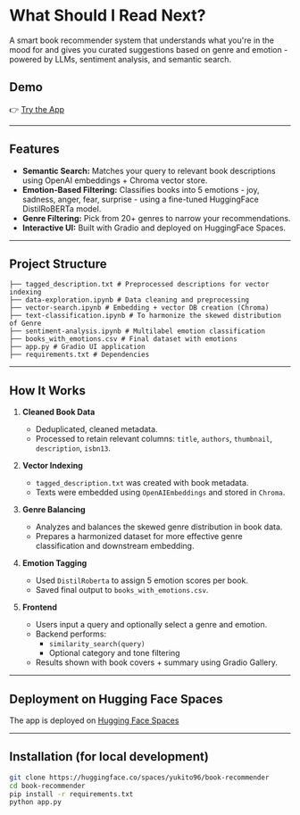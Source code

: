 # What Should I Read Next?  

A smart book recommender system that understands what you're in the mood for and gives you curated suggestions based on genre and emotion - powered by LLMs, sentiment analysis, and semantic search.

## Demo

👉 [Try the App](https://huggingface.co/spaces/yukito96/book-recommender)

---

## Features

- **Semantic Search:** Matches your query to relevant book descriptions using OpenAI embeddings + Chroma vector store.
- **Emotion-Based Filtering:** Classifies books into 5 emotions - joy, sadness, anger, fear, surprise - using a fine-tuned HuggingFace DistilRoBERTa model.
- **Genre Filtering:** Pick from 20+ genres to narrow your recommendations.
- **Interactive UI:** Built with Gradio and deployed on HuggingFace Spaces.

---

## Project Structure

```├── app.py # Gradio app (main entry point)
├── tagged_description.txt # Preprocessed descriptions for vector indexing
├── data-exploration.ipynb # Data cleaning and preprocessing
├── vector-search.ipynb # Embedding + vector DB creation (Chroma)
├── text-classification.ipynb # To harmonize the skewed distribution of Genre
├── sentiment-analysis.ipynb # Multilabel emotion classification
├── books_with_emotions.csv # Final dataset with emotions
├── app.py # Gradio UI application
├── requirements.txt # Dependencies
```

---

## How It Works

1. **Cleaned Book Data**
   - Deduplicated, cleaned metadata.
   - Processed to retain relevant columns: `title`, `authors`, `thumbnail`, `description`, `isbn13`.

2. **Vector Indexing**
   - `tagged_description.txt` was created with book metadata.
   - Texts were embedded using `OpenAIEmbeddings` and stored in `Chroma`.
  
3. **Genre Balancing**
   - Analyzes and balances the skewed genre distribution in book data.
   - Prepares a harmonized dataset for more effective genre classification and downstream embedding.

5. **Emotion Tagging**
   - Used `DistilRoberta` to assign 5 emotion scores per book.
   - Saved final output to `books_with_emotions.csv`.
     
6. **Frontend**
   - Users input a query and optionally select a genre and emotion.
   - Backend performs:
     - `similarity_search(query)`
     - Optional category and tone filtering
   - Results shown with book covers + summary using Gradio Gallery.

---

## Deployment on Hugging Face Spaces

The app is deployed on [Hugging Face Spaces](https://huggingface.co/spaces/yukito96/book-recommender)

---

## Installation (for local development)

```bash
git clone https://huggingface.co/spaces/yukito96/book-recommender
cd book-recommender
pip install -r requirements.txt
python app.py
